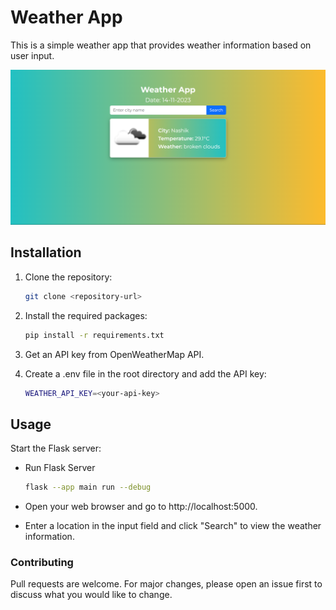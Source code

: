 # Weather App

This is a simple weather app that provides weather information based on user input.

![Live Website Image](./static/website.png)

## Installation

1. Clone the repository:

   ```bash
   git clone <repository-url>

2. Install the required packages:
    ```bash
    pip install -r requirements.txt

3. Get an API key from OpenWeatherMap API.

4. Create a .env file in the root directory and add the API key:
    ```bash
    WEATHER_API_KEY=<your-api-key>

## Usage
Start the Flask server:
* Run Flask Server
    ```bash
  flask --app main run --debug
* Open your web browser and go to http://localhost:5000.

* Enter a location in the input field and click "Search" to view the weather information.

### Contributing
Pull requests are welcome. For major changes, please open an issue first to discuss what you would like to change.